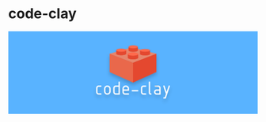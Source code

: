# code-clay


![Banner code-clay](https://github.com/FernandoFFraga/code-clay/blob/main/assets/img/banner-1500x500.png)
